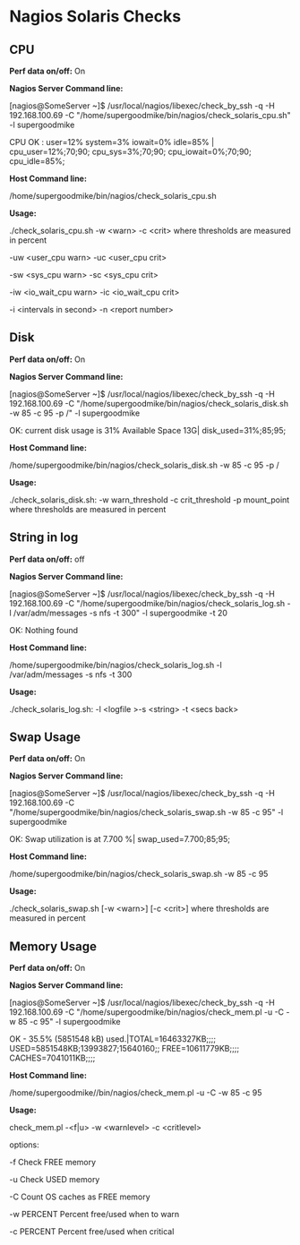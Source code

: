 # Nagios Solaris Checks

## CPU

**Perf data on/off:** On

**Nagios Server Command line:**

[nagios@SomeServer ~]$ /usr/local/nagios/libexec/check\_by\_ssh -q -H 192.168.100.69 -C &quot;/home/supergoodmike/bin/nagios/check\_solaris\_cpu.sh&quot; -l supergoodmike

CPU OK : user=12% system=3% iowait=0% idle=85% | cpu\_user=12%;70;90; cpu\_sys=3%;70;90; cpu\_iowait=0%;70;90; cpu\_idle=85%;

**Host Command line:**

/home/supergoodmike/bin/nagios/check\_solaris\_cpu.sh

**Usage:**

./check\_solaris\_cpu.sh -w &lt;warn&gt; -c &lt;crit&gt; where thresholds are measured in percent

-uw &lt;user\_cpu warn&gt; -uc &lt;user\_cpu crit&gt;

-sw &lt;sys\_cpu warn&gt; -sc &lt;sys\_cpu crit&gt;

-iw &lt;io\_wait\_cpu warn&gt; -ic &lt;io\_wait\_cpu crit&gt;

-i &lt;intervals in second&gt;   -n &lt;report number&gt;

## Disk

**Perf data on/off:** On

**Nagios Server Command line:**

[nagios@SomeServer ~]$ /usr/local/nagios/libexec/check\_by\_ssh -q -H 192.168.100.69 -C &quot;/home/supergoodmike/bin/nagios/check\_solaris\_disk.sh -w 85 -c 95 -p /&quot; -l supergoodmike

OK: current disk usage is 31% Available Space 13G| disk\_used=31%;85;95;

**Host Command line:**

/home/supergoodmike/bin/nagios/check\_solaris\_disk.sh -w 85 -c 95 -p /

**Usage:**

./check\_solaris\_disk.sh: -w warn\_threshold -c crit\_threshold -p mount\_point where thresholds are measured in percent

## String in log

**Perf data on/off:** off

**Nagios Server Command line:**

[nagios@SomeServer ~]$ /usr/local/nagios/libexec/check\_by\_ssh -q -H 192.168.100.69 -C &quot;/home/supergoodmike/bin/nagios/check\_solaris\_log.sh -l /var/adm/messages -s nfs -t 300&quot; -l supergoodmike -t 20

OK: Nothing found

**Host Command line:**

/home/supergoodmike/bin/nagios/check\_solaris\_log.sh -l /var/adm/messages -s nfs -t 300

**Usage:**

./check\_solaris\_log.sh: -l &lt;logfile &gt;-s &lt;string&gt; -t &lt;secs back&gt;

## Swap Usage

**Perf data on/off:** On

**Nagios Server Command line:**

[nagios@SomeServer ~]$ /usr/local/nagios/libexec/check\_by\_ssh -q -H 192.168.100.69 -C &quot;/home/supergoodmike/bin/nagios/check\_solaris\_swap.sh -w 85 -c 95&quot; -l supergoodmike

OK: Swap utilization is at 7.700 %| swap\_used=7.700;85;95;

**Host Command line:**

/home/supergoodmike/bin/nagios/check\_solaris\_swap.sh -w 85 -c 95

**Usage:**

./check\_solaris\_swap.sh [-w &lt;warn&gt;] [-c &lt;crit&gt;] where thresholds are measured in percent

## Memory Usage

**Perf data on/off:** On

**Nagios Server Command line:**

[nagios@SomeServer ~]$ /usr/local/nagios/libexec/check\_by\_ssh -q -H 192.168.100.69 -C &quot;/home/supergoodmike/bin/nagios/check\_mem.pl -u -C -w 85 -c 95&quot; -l supergoodmike

OK - 35.5% (5851548 kB) used.|TOTAL=16463327KB;;;; USED=5851548KB;13993827;15640160;; FREE=10611779KB;;;; CACHES=7041011KB;;;;

**Host Command line:**

/home/supergoodmike//bin/nagios/check\_mem.pl -u -C -w 85 -c 95

**Usage:**

 check\_mem.pl -&lt;f|u&gt; -w &lt;warnlevel&gt; -c &lt;critlevel&gt;

options:

 -f           Check FREE memory

 -u           Check USED memory

 -C           Count OS caches as FREE memory

 -w PERCENT   Percent free/used when to warn

 -c PERCENT   Percent free/used when critical

